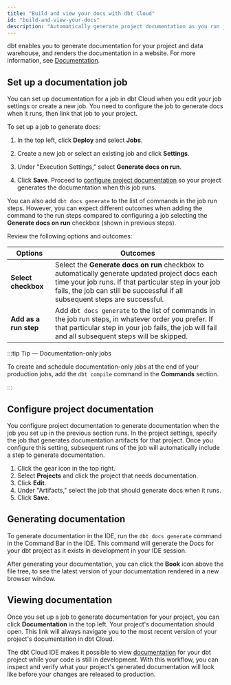 ```yaml
---
title: "Build and view your docs with dbt Cloud"
id: "build-and-view-your-docs"
description: "Automatically generate project documentation as you run jobs."
---
```


dbt enables you to generate documentation for your project and data warehouse, and renders the documentation in a website. For more information, see [Documentation](/docs/collaborate/documentation).

## Set up a documentation job

You can set up documentation for a job in dbt Cloud when you edit your job settings or create a new job. You need to configure the job to generate docs when it runs, then link that job to your project.

To set up a job to generate docs:

1. In the top left, click **Deploy** and select **Jobs**.
2. Create a new job or select an existing job and click **Settings**.
3. Under "Execution Settings," select **Generate docs on run**.
   <Lightbox src="/img/docs/dbt-cloud/using-dbt-cloud/documentation-job-execution-settings.png" title="Setting up a job to generate documentation"/>

4. Click **Save**. Proceed to [configure project documentation](#configure-project-documentation) so your project generates the documentation when this job runs.

You can also add `dbt docs generate` to the list of commands in the job run steps. However, you can expect different outcomes when adding the command to the run steps compared to configuring a job selecting the **Generate docs on run** checkbox (shown in previous steps). 

Review the following options and outcomes:

| Options | Outcomes |
|--------| ------- |
| **Select checkbox** | Select the **Generate docs on run** checkbox to automatically generate updated project docs each time your job runs. If that particular step in your job fails, the job can still be successful if all subsequent steps are successful. |
| **Add as a run step** | Add `dbt docs generate` to the list of commands in the job run steps, in whatever order you prefer. If that particular step in your job fails, the job will fail and all subsequent steps will be skipped.   |

:::tip Tip &mdash; Documentation-only jobs 

To create and schedule documentation-only jobs at the end of your production jobs, add the `dbt compile` command in the **Commands** section.

:::

## Configure project documentation

You configure project documentation to generate documentation when the job you set up in the previous section runs. In the project settings, specify the job that generates documentation artifacts for that project. Once you configure this setting, subsequent runs of the job will automatically include a step to generate documentation.

1. Click the gear icon in the top right.
2. Select **Projects** and click the project that needs documentation.
3. Click **Edit**.
4. Under "Artifacts," select the job that should generate docs when it runs.
   <Lightbox src="/img/docs/dbt-cloud/using-dbt-cloud/documentation-project-details.png" title="Configuring project documentation"/>
5. Click **Save**.

## Generating documentation

To generate documentation in the IDE, run the `dbt docs generate` command in the
Command Bar in the IDE. This command will generate the Docs for your dbt project as it exists in development in your IDE session.

<Lightbox src="/img/docs/dbt-cloud/dbt-docs-generate-command.png" title="dbt docs generate"/>

After generating your documentation, you can click the **Book** icon above the file tree, to see the latest version of your documentation rendered in a new browser window.

## Viewing documentation

Once you set up a job to generate documentation for your project, you can click **Documentation** in the top left. Your project's documentation should open. This link will always navigate you to the most recent version of your project's documentation in dbt Cloud.

The dbt Cloud IDE makes it possible to view [documentation](/docs/collaborate/documentation)
for your dbt project while your code is still in development. With this workflow, you can inspect and verify what your project's generated documentation will look like before your changes are released to production.

<Lightbox src="/img/docs/dbt-cloud/using-dbt-cloud/98c05c5-Screen_Shot_2019-02-08_at_9.18.22_PM.png" title="Project documentation"/>
